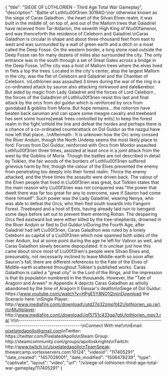 {
    "title": "SIEGE OF LOTHLORIEN - Third Age Total War Gameplay",
    "description": "Battle of  Lothl\u00f3rien 3019AD-\nor otherwise known as the siege of Caras Galadhon ,  the heart of the Silvan Elven realm, it was built in the middle of, on top of, and out of the Mallorn trees that Galadriel have received from Tar-Aldarion, the seventh High King of N\u00famenor, and was thenceforth the residence of Celeborn and Galadriel.\nCaras Galadhon is circular in shape and about three-thousand feet from east to west and was surrounded by a wall of green earth and a ditch or a moat called the Deep Fosse. On the western border, a long stone road outside the Deep Fosse ran for many dozens of miles also surrounded the city. The only entrance was in the south through a set of Great Gates across a bridge in the Deep Fosse. \nThe city was a host of Mallorn trees where the elves lived in flets a top the trees. Located in the city's center, atop the largest Mallorn in the city, was the flet of Celeborn and Galadriel and the Chamber of Celeborn. \nLothlorien was assaulted 3 times during the war of the ring in a co-ordinated attack by sauron also attacking mirkwood and dale&erebor. But aided by magic from Lady Galadriel and the forces of  Lord Celeborn , the forces of the Galadhrim of Lothl\u00f3rien resist this last and final attack by the orcs from dol guldur which is reinforced by orcs from gundabad & goblins from Moria. But hope remains....the rohorrim have beaten back saruman and can spare some meagre cavalry and treebeard has sent some huorns[weak trees controlled by ents] to keep the forest realm in the fight.\nHold the line and defeat the hordes and perhaps there is a chance of a co-ordinated counterattack on Dol Guldur as the nazgul have now left that place...\nAftermath : It is unknown how the Orc army crossed the River Anduin, though the North Undeep seems the most likely place to ford. Forces from Dol Guldur, reinforced with Orcs from Mordor assaulted Lothl\u00f3rien three times, assisted at least once in a joint attack from the west by the Goblins of Moria. Though the battles are not described in detail by Tolkien, the fair woods of the borders of Lothl\u00f3rien suffered grievous harm by fire, though the valour of the Elves prevented the enemy from penetrating too deeply into their forest realm. Thrice the enemy attacked, and the three times the assaults were driven back. The valour of the Elven people that lived in L\u00f3rien was great, but Tolkien states that the main reason why L\u00f3rien was not conquered was \"the power that dwelt there was far too great for any to overcome, save if Sauron had come there himself\". Such power was the Lady Galadriel, wearing Nenya, who was able to defeat the Orcs; who then fled south towards into Fangorn Forest. Treebeard and a host of Ents, having already laid ruin to Isengard some days before set out to prevent them entering Rohan. The despairing Orcs fled eastward but were either killed by the tree-shepherds, drowned in the River Anduin or fled to Dol Guldur.\nDuring the Fourth Age, after Galadriel had left L\u00f3rien, Caras Galadhon was ruled by a lonely Celeborn as capital of a L\u00f3rien which now spanned both sides of the river Anduin, but at some point during the age he left for Valinor as well, and Caras Galadhon slowly became depopulated. It is unclear just how this came about since most of L\u00f3rien's people were Silvan Elves and, presumably, not necessarily inclined to leave Middle-earth so soon after Sauron's fall; there are different references to the Fate of the Elves of Middle-earth scattered throughout Tolkien's published works. Caras Galadhon is called a \"great city\" in the Lord of the Rings, and the impression is that its population numbered in the thousands. However, the \"Tale of Aragorn and Arwen\" in Appendix A depicts Caras Galadhon as wholly abandoned by the time of Aragorn II Elessar's death\n\nSiege of Dol Guldur: https:\/\/www.youtube.com\/watch?v=HPgE5Y8NO1Q\n\nDownload the Scenario here: \nSingle Player: http:\/\/www.mediafire.com\/download\/utd27q32zmp1t42\/lothlorien_sp.rar\n\nMultiplayer: http:\/\/www.mediafire.com\/download\/qf5751c433ga7gb\/lothlorien_mpv3.rar \n\n-------------------------------------------------------------------------------------------------------------\nConnect With me!\n\nEmail: pixelatedapollo@gmail.com\nTwitter: https:\/\/twitter.com\/PixelatedApollo\nSteam Group:  http:\/\/steamcommunity.com\/groups\/apollosknights\nTwitch: http:\/\/www.twitch.tv\/pixelatedapollo\nTeamSpeak: thewarcamp.vortexservers.com:10124",
    "videoid": "117405291",
    "date_created": "1457028001",
    "date_modified": "1506478239",
    "type": "captivate",
    "layout": "video",
    "url": "\/v\/siege-of-lothlorien-third-age-total-war-gameplay\/117405291"
}